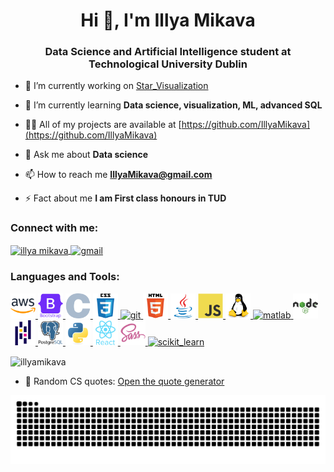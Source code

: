 <h1 align="center">Hi 👋, I'm Illya Mikava</h1>
<h3 align="center">Data Science and Artificial Intelligence student at Technological University Dublin</h3>

- 🔭 I’m currently working on [Star_Visualization](https://github.com/IllyaMikava/Star_Visualization)

- 🌱 I’m currently learning **Data science, visualization, ML, advanced SQL**

- 👨‍💻 All of my projects are available at [https://github.com/IllyaMikava](https://github.com/IllyaMikava)

- 💬 Ask me about **Data science**

- 📫 How to reach me **IllyaMikava@gmail.com**

- ⚡ Fact about me **I am First class honours in TUD**

<h3 align="left">Connect with me:</h3>
<p align="left">
<a href="https://linkedin.com/in/illya-mikava" target="blank">
  <img align="center" src="https://raw.githubusercontent.com/rahuldkjain/github-profile-readme-generator/master/src/images/icons/Social/linked-in-alt.svg" alt="illya mikava" height="30" width="40" />
</a>
<a href="mailto:IllyaMikava@gmail.com" target="blank">
  <img align="center" src="[Gmail Icon (2013-2020).svg](https://upload.wikimedia.org/wikipedia/commons/thumb/0/0b/Logo_Gmail_%282015-2020%29.svg/640px-Logo_Gmail_%282015-2020%29.svg.png)" alt="gmail" height="30" width="40" />
</a>
</p>


<h3 align="left">Languages and Tools:</h3>
<p align="left"> <a href="https://aws.amazon.com" target="_blank" rel="noreferrer"> <img src="https://raw.githubusercontent.com/devicons/devicon/master/icons/amazonwebservices/amazonwebservices-original-wordmark.svg" alt="aws" width="40" height="40"/> </a> <a href="https://getbootstrap.com" target="_blank" rel="noreferrer"> <img src="https://raw.githubusercontent.com/devicons/devicon/master/icons/bootstrap/bootstrap-plain-wordmark.svg" alt="bootstrap" width="40" height="40"/> </a> <a href="https://www.cprogramming.com/" target="_blank" rel="noreferrer"> <img src="https://raw.githubusercontent.com/devicons/devicon/master/icons/c/c-original.svg" alt="c" width="40" height="40"/> </a> <a href="https://www.w3schools.com/css/" target="_blank" rel="noreferrer"> <img src="https://raw.githubusercontent.com/devicons/devicon/master/icons/css3/css3-original-wordmark.svg" alt="css3" width="40" height="40"/> </a> <a href="https://git-scm.com/" target="_blank" rel="noreferrer"> <img src="https://www.vectorlogo.zone/logos/git-scm/git-scm-icon.svg" alt="git" width="40" height="40"/> </a> <a href="https://www.w3.org/html/" target="_blank" rel="noreferrer"> <img src="https://raw.githubusercontent.com/devicons/devicon/master/icons/html5/html5-original-wordmark.svg" alt="html5" width="40" height="40"/> </a> <a href="https://www.java.com" target="_blank" rel="noreferrer"> <img src="https://raw.githubusercontent.com/devicons/devicon/master/icons/java/java-original.svg" alt="java" width="40" height="40"/> </a> <a href="https://developer.mozilla.org/en-US/docs/Web/JavaScript" target="_blank" rel="noreferrer"> <img src="https://raw.githubusercontent.com/devicons/devicon/master/icons/javascript/javascript-original.svg" alt="javascript" width="40" height="40"/> </a> <a href="https://www.linux.org/" target="_blank" rel="noreferrer"> <img src="https://raw.githubusercontent.com/devicons/devicon/master/icons/linux/linux-original.svg" alt="linux" width="40" height="40"/> </a> <a href="https://www.mathworks.com/" target="_blank" rel="noreferrer"> <img src="https://upload.wikimedia.org/wikipedia/commons/2/21/Matlab_Logo.png" alt="matlab" width="40" height="40"/> </a> <a href="https://nodejs.org" target="_blank" rel="noreferrer"> <img src="https://raw.githubusercontent.com/devicons/devicon/master/icons/nodejs/nodejs-original-wordmark.svg" alt="nodejs" width="40" height="40"/> </a> <a href="https://pandas.pydata.org/" target="_blank" rel="noreferrer"> <img src="https://raw.githubusercontent.com/devicons/devicon/2ae2a900d2f041da66e950e4d48052658d850630/icons/pandas/pandas-original.svg" alt="pandas" width="40" height="40"/> </a> <a href="https://www.postgresql.org" target="_blank" rel="noreferrer"> <img src="https://raw.githubusercontent.com/devicons/devicon/master/icons/postgresql/postgresql-original-wordmark.svg" alt="postgresql" width="40" height="40"/> </a> <a href="https://www.python.org" target="_blank" rel="noreferrer"> <img src="https://raw.githubusercontent.com/devicons/devicon/master/icons/python/python-original.svg" alt="python" width="40" height="40"/> </a> <a href="https://reactjs.org/" target="_blank" rel="noreferrer"> <img src="https://raw.githubusercontent.com/devicons/devicon/master/icons/react/react-original-wordmark.svg" alt="react" width="40" height="40"/> </a> <a href="https://sass-lang.com" target="_blank" rel="noreferrer"> <img src="https://raw.githubusercontent.com/devicons/devicon/master/icons/sass/sass-original.svg" alt="sass" width="40" height="40"/> </a> <a href="https://scikit-learn.org/" target="_blank" rel="noreferrer"> <img src="https://upload.wikimedia.org/wikipedia/commons/0/05/Scikit_learn_logo_small.svg" alt="scikit_learn" width="40" height="40"/> </a> </p>

<p><img align="center" src="https://github-readme-stats.vercel.app/api/top-langs?username=illyamikava&show_icons=true&locale=en&layout=compact" alt="illyamikava" /></p>

- 💬 Random CS quotes: [Open the quote generator](https://illyamikava.github.io/cs-quotes/quotes.html)

<picture>
  <source media="(prefers-color-scheme: dark)" srcset="https://raw.githubusercontent.com/IllyaMikava/IllyaMikava/output/github-snake-dark.svg">
  <source media="(prefers-color-scheme: light)" srcset="https://raw.githubusercontent.com/IllyaMikava/IllyaMikava/output/github-snake.svg">
  <img alt="github contribution grid snake animation" src="https://raw.githubusercontent.com/IllyaMikava/IllyaMikava/output/github-snake.svg">
</picture>
